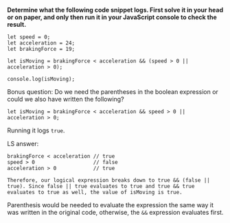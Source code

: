 **Determine what the following code snippet logs. First solve it in your head or on paper, and only then run it in your JavaScript console to check the result.**

```
let speed = 0;
let acceleration = 24;
let brakingForce = 19;

let isMoving = brakingForce < acceleration && (speed > 0 || acceleration > 0);

console.log(isMoving);
```

Bonus question: Do we need the parentheses in the boolean expression or could we also have written the following?

```
let isMoving = brakingForce < acceleration && speed > 0 || acceleration > 0;
```

Running it logs `true`.

LS answer:

```
brakingForce < acceleration // true
speed > 0                   // false
acceleration > 0            // true

Therefore, our logical expression breaks down to true && (false || true). Since false || true evaluates to true and true && true evaluates to true as well, the value of isMoving is true.
```

Parenthesis would be needed to evaluate the expression the same way it was written in the original code, otherwise, the `&&` expression evaluates first.

